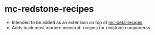 # mc-redstone-recipes

* Intended to be added as an extension on top of [mc-beta-recipes](https://github.com/lpke/mc-beta-recipes)
* Adds back most modern minecraft recipes for redstone components

